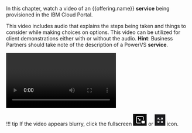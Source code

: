 In this chapter, watch a video of an {{offering.name}} **service** being provisioned in the IBM Cloud Portal.

This video includes audio that explains the steps being taken and things to consider while making choices on options. This video can be utilized for client demonstrations either with or without the audio. **Hint**: Business Partners should take note of the description of a PowerVS **service**.

![type:video](./_videos/ServiceCreate-final.mp4)

!!! tip
    If the video appears blurry, click the fullscreen ![](_attachments/FullScreenVideo.png) or ![](_attachments/FullScreenVideo3.png) icon.
